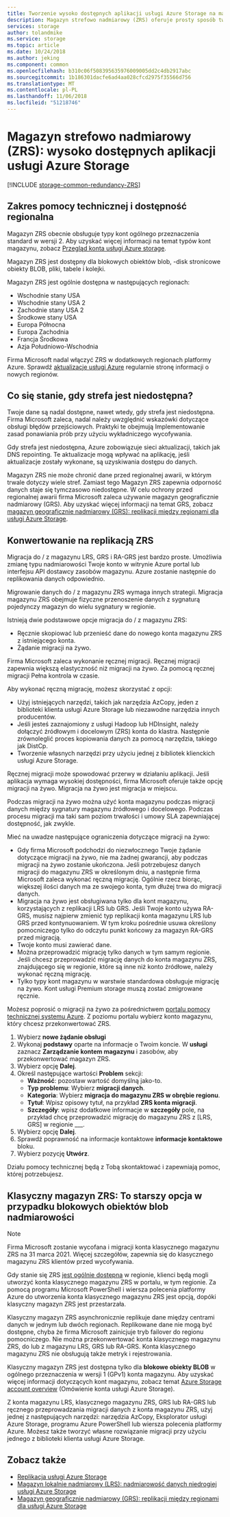 ```yaml
---
title: Tworzenie wysoko dostępnych aplikacji usługi Azure Storage na magazyn strefowo nadmiarowy (ZRS) | Dokumentacja firmy Microsoft
description: Magazyn strefowo nadmiarowy (ZRS) oferuje prosty sposób tworzyć aplikacje o wysokiej dostępności. Magazyn ZRS zapewnia ochronę przed awariami sprzętu w centrum danych i przed pewnych regionalnej awarii.
services: storage
author: tolandmike
ms.service: storage
ms.topic: article
ms.date: 10/24/2018
ms.author: jeking
ms.component: common
ms.openlocfilehash: b310c06f508395635976009005dd2c4db2917abc
ms.sourcegitcommit: 1b186301dacfe6ad4aa028cfcd2975f35566d756
ms.translationtype: MT
ms.contentlocale: pl-PL
ms.lasthandoff: 11/06/2018
ms.locfileid: "51218746"
---
```

# <a name="zone-redundant-storage-zrs-highly-available-azure-storage-applications"></a>Magazyn strefowo nadmiarowy (ZRS): wysoko dostępnych aplikacji usługi Azure Storage
[!INCLUDE [storage-common-redundancy-ZRS](../../../includes/storage-common-redundancy-zrs.md)]

## <a name="support-coverage-and-regional-availability"></a>Zakres pomocy technicznej i dostępność regionalna
Magazyn ZRS obecnie obsługuje typy kont ogólnego przeznaczenia standard w wersji 2. Aby uzyskać więcej informacji na temat typów kont magazynu, zobacz [Przegląd konta usługi Azure storage](storage-account-overview.md).

Magazyn ZRS jest dostępny dla blokowych obiektów blob, -disk stronicowe obiekty BLOB, pliki, tabele i kolejki.

Magazyn ZRS jest ogólnie dostępna w następujących regionach:

- Wschodnie stany USA
- Wschodnie stany USA 2
- Zachodnie stany USA 2
- Środkowe stany USA
- Europa Północna
- Europa Zachodnia
- Francja Środkowa
- Azja Południowo-Wschodnia

Firma Microsoft nadal włączyć ZRS w dodatkowych regionach platformy Azure. Sprawdź [aktualizacje usługi Azure](https://azure.microsoft.com/updates/) regularnie stronę informacji o nowych regionów.

## <a name="what-happens-when-a-zone-becomes-unavailable"></a>Co się stanie, gdy strefa jest niedostępna?
Twoje dane są nadal dostępne, nawet wtedy, gdy strefa jest niedostępna. Firma Microsoft zaleca, nadal należy uwzględnić wskazówki dotyczące obsługi błędów przejściowych. Praktyki te obejmują Implementowanie zasad ponawiania prób przy użyciu wykładniczego wycofywania.

Gdy strefa jest niedostępna, Azure zobowiązuje sieci aktualizacji, takich jak DNS repointing. Te aktualizacje mogą wpływać na aplikację, jeśli aktualizacje zostały wykonane, są uzyskiwania dostępu do danych.

Magazyn ZRS nie może chronić dane przed regionalnej awarii, w którym trwale dotyczy wiele stref. Zamiast tego Magazyn ZRS zapewnia odporność danych staje się tymczasowo niedostępne. W celu ochrony przed regionalnej awarii firma Microsoft zaleca używanie magazyn geograficznie nadmiarowy (GRS). Aby uzyskać więcej informacji na temat GRS, zobacz [magazyn geograficznie nadmiarowy (GRS): replikacji między regionami dla usługi Azure Storage](storage-redundancy-grs.md).

## <a name="converting-to-zrs-replication"></a>Konwertowanie na replikacją ZRS
Migracja do / z magazynu LRS, GRS i RA-GRS jest bardzo proste. Umożliwia zmianę typu nadmiarowości Twoje konto w witrynie Azure portal lub interfejsu API dostawcy zasobów magazynu. Azure zostanie następnie do replikowania danych odpowiednio. 

Migrowanie danych do / z magazynu ZRS wymaga innych strategii. Migracja magazynu ZRS obejmuje fizyczne przenoszenie danych z sygnaturą pojedynczy magazyn do wielu sygnatury w regionie.

Istnieją dwie podstawowe opcje migracja do / z magazynu ZRS: 

- Ręcznie skopiować lub przenieść dane do nowego konta magazynu ZRS z istniejącego konta.
- Żądanie migracji na żywo.

Firma Microsoft zaleca wykonanie ręcznej migracji. Ręcznej migracji zapewnia większą elastyczność niż migracji na żywo. Za pomocą ręcznej migracji Pełna kontrola w czasie.

Aby wykonać ręczną migrację, możesz skorzystać z opcji:
- Użyj istniejących narzędzi, takich jak narzędzia AzCopy, jeden z biblioteki klienta usługi Azure Storage lub niezawodne narzędzia innych producentów.
- Jeśli jesteś zaznajomiony z usługi Hadoop lub HDInsight, należy dołączyć źródłowym i docelowym (ZRS) konta do klastra. Następnie zrównoleglić proces kopiowania danych za pomocą narzędzia, takiego jak DistCp.
- Tworzenie własnych narzędzi przy użyciu jednej z bibliotek klienckich usługi Azure Storage.

Ręcznej migracji może spowodować przerwy w działaniu aplikacji. Jeśli aplikacja wymaga wysokiej dostępności, firma Microsoft oferuje także opcję migracji na żywo. Migracja na żywo jest migracja w miejscu. 

Podczas migracji na żywo można użyć konta magazynu podczas migracji danych między sygnatury magazynu źródłowego i docelowego. Podczas procesu migracji ma taki sam poziom trwałości i umowy SLA zapewniającej dostępność, jak zwykle.

Mieć na uwadze następujące ograniczenia dotyczące migracji na żywo:

- Gdy firma Microsoft podchodzi do niezwłocznego Twoje żądanie dotyczące migracji na żywo, nie ma żadnej gwarancji, aby podczas migracji na żywo zostanie ukończona. Jeśli potrzebujesz danych migracji do magazynu ZRS w określonym dniu, a następnie firma Microsoft zaleca wykonać ręczną migrację. Ogólnie rzecz biorąc, większej ilości danych ma ze swojego konta, tym dłużej trwa do migracji danych. 
- Migracja na żywo jest obsługiwana tylko dla kont magazynu, korzystających z replikacji LRS lub GRS. Jeśli Twoje konto używa RA-GRS, musisz najpierw zmienić typ replikacji konta magazynu LRS lub GRS przed kontynuowaniem. W tym kroku pośrednie usuwa określony pomocniczego tylko do odczytu punkt końcowy za magazyn RA-GRS przed migracją.
- Twoje konto musi zawierać dane.
- Można przeprowadzić migrację tylko danych w tym samym regionie. Jeśli chcesz przeprowadzić migrację danych do konta magazynu ZRS, znajdującego się w regionie, które są inne niż konto źródłowe, należy wykonać ręczną migrację.
- Tylko typy kont magazynu w warstwie standardowa obsługuje migrację na żywo. Kont usługi Premium storage muszą zostać zmigrowane ręcznie.

Możesz poprosić o migracji na żywo za pośrednictwem [portalu pomocy technicznej systemu Azure](https://ms.portal.azure.com/#blade/Microsoft_Azure_Support/HelpAndSupportBlade/overview). Z poziomu portalu wybierz konto magazynu, który chcesz przekonwertować ZRS.
1. Wybierz **nowe żądanie obsługi**
2. Wykonaj **podstawy** oparte na informacje o Twoim koncie. W **usługi** zaznacz **Zarządzanie kontem magazynu** i zasobów, aby przekonwertować magazyn ZRS. 
3. Wybierz opcję **Dalej**. 
4. Określ następujące wartości **Problem** sekcji: 
    - **Ważność**: pozostaw wartość domyślną jako-to.
    - **Typ problemu**: Wybierz **migracji danych**.
    - **Kategoria**: Wybierz **migracja do magazynu ZRS w obrębie regionu**.
    - **Tytuł**: Wpisz opisowy tytuł, na przykład **ZRS konta migracji**.
    - **Szczegóły**: wpisz dodatkowe informacje w **szczegóły** pole, na przykład chcę przeprowadzić migrację do magazynu ZRS z [LRS, GRS] w regionie ___. 
5. Wybierz opcję **Dalej**.
6. Sprawdź poprawność na informacje kontaktowe **informacje kontaktowe** bloku.
7. Wybierz pozycję **Utwórz**.

Działu pomocy technicznej będą z Tobą skontaktować i zapewniają pomoc, której potrzebujesz. 

## <a name="zrs-classic-a-legacy-option-for-block-blobs-redundancy"></a>Klasyczny magazyn ZRS: To starszy opcja w przypadku blokowych obiektów blob nadmiarowości
> [!NOTE]
> Firma Microsoft zostanie wycofana i migracji konta klasycznego magazynu ZRS na 31 marca 2021. Więcej szczegółów, zapewnia się do klasycznego magazynu ZRS klientów przed wycofywania. 
>
> Gdy stanie się ZRS [jest ogólnie dostępna](#support-coverage-and-regional-availability) w regionie, klienci będą mogli utworzyć konta klasycznego magazynu ZRS w portalu, w tym regionie. Za pomocą programu Microsoft PowerShell i wiersza polecenia platformy Azure do utworzenia konta klasycznego magazynu ZRS jest opcją, dopóki klasyczny magazyn ZRS jest przestarzała.

Klasyczny magazyn ZRS asynchronicznie replikuje dane między centrami danych w jednym lub dwóch regionach. Replikowane dane nie mogą być dostępne, chyba że firma Microsoft zainicjuje tryb failover do regionu pomocniczego. Nie można przekonwertować konta klasycznego magazynu ZRS, do lub z magazynu LRS, GRS lub RA-GRS. Konta klasycznego magazynu ZRS nie obsługują także metryk i rejestrowania.

Klasyczny magazyn ZRS jest dostępna tylko dla **blokowe obiekty BLOB** w ogólnego przeznaczenia w wersji 1 (GPv1) konta magazynu. Aby uzyskać więcej informacji dotyczących kont magazynu, zobacz temat [Azure Storage account overview](storage-account-overview.md) (Omówienie konta usługi Azure Storage).

Z konta magazynu LRS, klasycznego magazynu ZRS, GRS lub RA-GRS lub ręcznego przeprowadzania migracji danych z konta magazynu ZRS, użyj jednej z następujących narzędzi: narzędzia AzCopy, Eksplorator usługi Azure Storage, programu Azure PowerShell lub wiersza polecenia platformy Azure. Możesz także tworzyć własne rozwiązanie migracji przy użyciu jednego z biblioteki klienta usługi Azure Storage.

## <a name="see-also"></a>Zobacz także
- [Replikacja usługi Azure Storage](storage-redundancy.md)
- [Magazyn lokalnie nadmiarowy (LRS): nadmiarowość danych niedrogiej usługi Azure Storage](storage-redundancy-lrs.md)
- [Magazyn geograficznie nadmiarowy (GRS): replikacji między regionami dla usługi Azure Storage](storage-redundancy-grs.md)